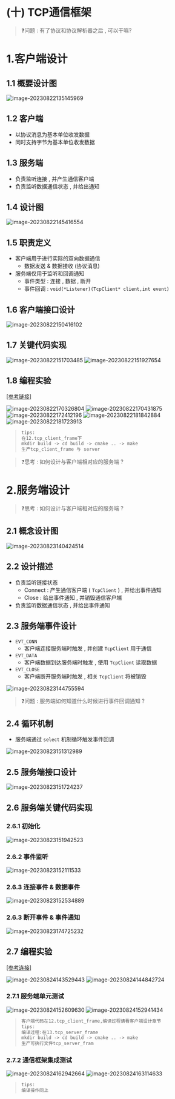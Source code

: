 # (十) TCP通信框架

> ❓问题 : 有了协议和协议解析器之后 , 可以干嘛?

# 1.客户端设计

## 1.1 概要设计图

<img src="./assets/image-20230822135145969.png" alt="image-20230822135145969" /> 

## 1.2 客户端

* 以协议消息为基本单位收发数据
* 同时支持字节为基本单位收发数据

## 1.3 服务端

* 负责监听连接 , 并产生通信客户端
* 负责监听数据通信状态 , 并给出通知

## 1.4 设计图

<img src="./assets/image-20230822145416554.png" alt="image-20230822145416554" /> 

## 1.5 职责定义

* 客户端用于进行实际的双向数据通信
	* 数据发送 & 数据接收 (协议消息)
* 服务端仅用于监听和回调通知
	* 事件类型 : 连接 , 数据 , 断开
	* 事件回调 : `void(*Listener)(TcpClient* client,int event)` 

## 1.6 客户端接口设计

<img src="./assets/image-20230822150416102.png" alt="image-20230822150416102" /> 

## 1.7 关键代码实现

<img src="./assets/image-20230822151703485.png" alt="image-20230822151703485" /> 

<img src="./assets/image-20230822151927654.png" alt="image-20230822151927654" /> 

## 1.8 编程实验

[[参考链接]](https://github.com/WONGZEONJYU/STU_LINUX_NETWORK/tree/main/12.tcp_client_frame)

<img src="./assets/image-20230822170326804.png" alt="image-20230822170326804" /> 

<img src="./assets/image-20230822170431875.png" alt="image-20230822170431875" /> 

<img src="./assets/image-20230822172412196.png" alt="image-20230822172412196" /> 

<img src="./assets/image-20230822181842884.png" alt="image-20230822181842884" /> 

<img src="./assets/image-20230822181723913.png" alt="image-20230822181723913" /> 

>```tex
>tips:
>在12.tcp_client_frame下
>mkdir build -> cd build -> cmake .. -> make
>生产tcp_client_frame 与 server
>```

>❓思考 : 如何设计与客户端相对应的服务端 ?

# 2.服务端设计

>❓思考 : 如何设计与客户端相对应的服务端 ?

## 2.1 概念设计图

<img src="./assets/image-20230823140424514.png" alt="image-20230823140424514" /> 

## 2.2 设计描述

* 负责监听链接状态
	* Connect : 产生通信客户端 ( `TcpClient` ) , 并给出事件通知
	* Close : 给出事件通知 , 并销毁通信客户端
* 负责监听数据通信状态 , 并给出事件通知

## 2.3 服务端事件设计

* `EVT_CONN`
	* 客户端连接服务端时触发 , 并创建 `TcpClient` 用于通信
* `EVT_DATA`
	* 客户端数据到达服务端时触发 , 使用 `TcpClient` 读取数据
* `EVT_CLOSE`
	* 客户端断开服务端时触发 , 相关 `TcpClient` 将被销毁

<img src="./assets/image-20230823144755594.png" alt="image-20230823144755594" /> 

>❓问题 : 服务端如何知道什么时候进行事件回调通知 ?

## 2.4 循环机制

* 服务端通过 `select` 机制循环触发事件回调

<img src="./assets/image-20230823151312989.png" alt="image-20230823151312989" /> 

## 2.5 服务端接口设计

<img src="./assets/image-20230823151724237.png" alt="image-20230823151724237" /> 

## 2.6 服务端关键代码实现

### 2.6.1 初始化

<img src="./assets/image-20230823151942523.png" alt="image-20230823151942523" /> 

### 2.6.2 事件监听

<img src="./assets/image-20230823152111533.png" alt="image-20230823152111533" /> 

### 2.6.3 连接事件 & 数据事件

<img src="./assets/image-20230823152534889.png" alt="image-20230823152534889" /> 

### 2.6.3 断开事件 & 事件通知

<img src="./assets/image-20230823174725232.png" alt="image-20230823174725232" /> 

## 2.7 编程实验

[[参考连接]](https://github.com/WONGZEONJYU/STU_LINUX_NETWORK/tree/main/13.tcp_server_frame)

<img src="./assets/image-20230824143529443.png" alt="image-20230824143529443" /> 

<img src="./assets/image-20230824144842724.png" alt="image-20230824144842724" /> 

### 2.7.1 服务端单元测试

<img src="./assets/image-20230824152609630.png" alt="image-20230824152609630" /> 

<img src="./assets/image-20230824152941434.png" alt="image-20230824152941434" /> 

>```tex
>客户端代码在12.tcp_client_frame,编译过程请看客户端设计章节
>tips:
>编译过程:在13.tcp_server_frame
>mkdir build -> cd build -> cmake .. -> make
>生产可执行文件tcp_server_fram
>```

### 2.7.2 通信框架集成测试

<img src="./assets/image-20230824162942664.png" alt="image-20230824162942664" /> 

<img src="./assets/image-20230824163114633.png" alt="image-20230824163114633" /> 

>```tex
>tips:
>编译操作同上
>```

